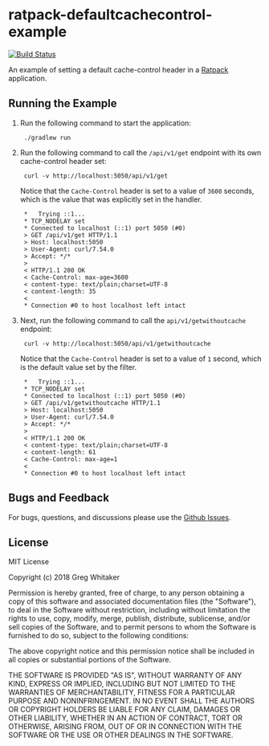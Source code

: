 # ratpack-defaultcachecontrol-example
[![Build Status](https://travis-ci.org/gregwhitaker/ratpack-defaultcachecontrol-example.svg?branch=master)](https://travis-ci.org/gregwhitaker/ratpack-defaultcachecontrol-example)

An example of setting a default cache-control header in a [Ratpack](https://ratpack.io) application.

## Running the Example
1. Run the following command to start the application:

        ./gradlew run
        
2. Run the following command to call the `/api/v1/get` endpoint with its own cache-control header set:

        curl -v http://localhost:5050/api/v1/get
        
    Notice that the `Cache-Control` header is set to a value of `3600` seconds, which is the value that was explicitly set in the handler.

        *   Trying ::1...
        * TCP_NODELAY set
        * Connected to localhost (::1) port 5050 (#0)
        > GET /api/v1/get HTTP/1.1
        > Host: localhost:5050
        > User-Agent: curl/7.54.0
        > Accept: */*
        >
        < HTTP/1.1 200 OK
        < Cache-Control: max-age=3600
        < content-type: text/plain;charset=UTF-8
        < content-length: 35
        <
        * Connection #0 to host localhost left intact
        
3. Next, run the following command to call the `api/v1/getwithoutcache` endpoint:

        curl -v http://localhost:5050/api/v1/getwithoutcache
        
    Notice that the `Cache-Control` header is set to a value of `1` second, which is the default value set by the filter.

        *   Trying ::1...
        * TCP_NODELAY set
        * Connected to localhost (::1) port 5050 (#0)
        > GET /api/v1/getwithoutcache HTTP/1.1
        > Host: localhost:5050
        > User-Agent: curl/7.54.0
        > Accept: */*
        >
        < HTTP/1.1 200 OK
        < content-type: text/plain;charset=UTF-8
        < content-length: 61
        < Cache-Control: max-age=1
        <
        * Connection #0 to host localhost left intact

## Bugs and Feedback
For bugs, questions, and discussions please use the [Github Issues](https://github.com/gregwhitaker/ratpack-defaultcachecontrol-example/issues).

## License
MIT License

Copyright (c) 2018 Greg Whitaker

Permission is hereby granted, free of charge, to any person obtaining a copy
of this software and associated documentation files (the "Software"), to deal
in the Software without restriction, including without limitation the rights
to use, copy, modify, merge, publish, distribute, sublicense, and/or sell
copies of the Software, and to permit persons to whom the Software is
furnished to do so, subject to the following conditions:

The above copyright notice and this permission notice shall be included in all
copies or substantial portions of the Software.

THE SOFTWARE IS PROVIDED "AS IS", WITHOUT WARRANTY OF ANY KIND, EXPRESS OR
IMPLIED, INCLUDING BUT NOT LIMITED TO THE WARRANTIES OF MERCHANTABILITY,
FITNESS FOR A PARTICULAR PURPOSE AND NONINFRINGEMENT. IN NO EVENT SHALL THE
AUTHORS OR COPYRIGHT HOLDERS BE LIABLE FOR ANY CLAIM, DAMAGES OR OTHER
LIABILITY, WHETHER IN AN ACTION OF CONTRACT, TORT OR OTHERWISE, ARISING FROM,
OUT OF OR IN CONNECTION WITH THE SOFTWARE OR THE USE OR OTHER DEALINGS IN THE
SOFTWARE.
